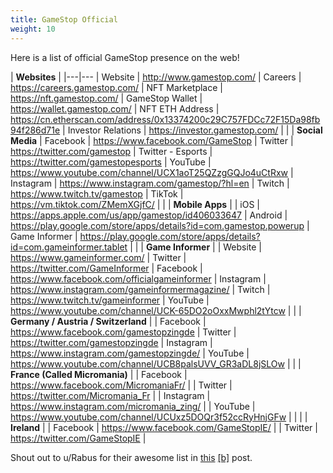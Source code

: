 ```yaml
---
title: GameStop Official
weight: 10
---
```


Here is a list of official GameStop presence on the web!

| **Websites** |
|---|---
| Website | http://www.gamestop.com/
| Careers | https://careers.gamestop.com/
| NFT Marketplace | https://nft.gamestop.com/
| GameStop Wallet | https://wallet.gamestop.com/
| NFT ETH Address | https://cn.etherscan.com/address/0x13374200c29C757FDCc72F15Da98fb94f286d71e
| Investor Relations | https://investor.gamestop.com/
| |
| **Social Media**
| Facebook | https://www.facebook.com/GameStop
| Twitter | https://twitter.com/gamestop
| Twitter - Esports | https://twitter.com/gamestopesports
| YouTube | https://www.youtube.com/channel/UCX1aoT25QZzgGQJo4uCtRxw
| Instagram | https://www.instagram.com/gamestop/?hl=en
| Twitch | https://www.twitch.tv/gamestop
| TikTok | https://vm.tiktok.com/ZMemXGjfC/
| |
| **Mobile Apps** |
| iOS | https://apps.apple.com/us/app/gamestop/id406033647
| Android | https://play.google.com/store/apps/details?id=com.gamestop.powerup
| Game Informer | https://play.google.com/store/apps/details?id=com.gameinformer.tablet
| |
| **Game Informer** |
| Website | https://www.gameinformer.com/
| Twitter | https://twitter.com/GameInformer
| Facebook | https://www.facebook.com/officialgameinformer
| Instagram | https://www.instagram.com/gameinformermagazine/
| Twitch | https://www.twitch.tv/gameinformer
| YouTube | https://www.youtube.com/channel/UCK-65DO2oOxxMwphl2tYtcw
| |
| **Germany / Austria / Switzerland** |
| Facebook | https://www.facebook.com/gamestopzingde
| Twitter | https://twitter.com/gamestopzingde
| Instagram | https://www.instagram.com/gamestopzingde/
| YouTube | https://www.youtube.com/channel/UCB8palsUVV_GR3aDL8jSLOw
| |
| **France (Called Micromania)** |
| Facebook | https://www.facebook.com/MicromaniaFr/ |
| Twitter | https://twitter.com/Micromania_Fr |
| Instagram | https://www.instagram.com/micromania_zing/ |
| YouTube | https://www.youtube.com/channel/UCUxz5DOQr3f52ccRyHnjGFw |
| |
| **Ireland** |
| Facebook | https://www.facebook.com/GameStopIE/ |
| Twitter | https://twitter.com/GameStopIE |


Shout out to u/Rabus for their awesome list in [this](https://www.reddit.com/r/Superstonk/comments/oc40cc/like_the_new_changes_in_gamestop_social_medias/) [[b]](https://archive.ph/lNRy4) post.
